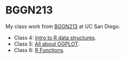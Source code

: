 # BGGN213
My class work from [BGGN213](https://bioboot.github.io/bggn213_F24/schedule/) at UC San Diego. 



- Class 4: [Intro to R data structures]().
- Class 5: [All about GGPLOT](https://github.com/SydneyTabatha/bggn213_github/blob/main/class05/class05.qmd).
- Class 6: [R Functions](). 

